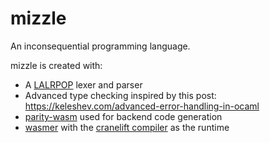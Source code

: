 # mizzle

An inconsequential programming language.

mizzle is created with:
- A [LALRPOP](https://crates.io/crates/lalrpop) lexer and parser
- Advanced type checking inspired by this post: https://keleshev.com/advanced-error-handling-in-ocaml
- [parity-wasm](https://crates.io/crates/parity-wasm) used for backend code generation
- [wasmer](https://crates.io/crates/wasmer/) with the [cranelift compiler](https://crates.io/crates/wasmer-compiler-cranelift) as the runtime